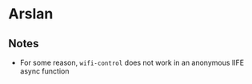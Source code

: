 # Arslan

## Notes
* For some reason, `wifi-control` does not work in an anonymous IIFE async function
